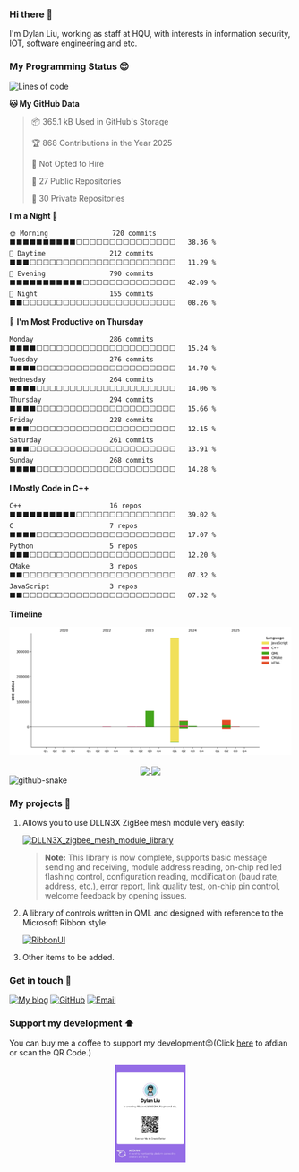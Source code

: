 ### Hi there 👋
I'm Dylan Liu, working as staff at HQU, with interests in information security, IOT, software engineering and etc.

### My Programming Status 😎
<!--START_SECTION:waka-->
![Lines of code](https://img.shields.io/badge/From%20Hello%20World%20I%27ve%20Written-475.3%20thousand%20lines%20of%20code-blue)

**🐱 My GitHub Data** 

> 📦 365.1 kB Used in GitHub's Storage 
 > 
> 🏆 868 Contributions in the Year 2025
 > 
> 🚫 Not Opted to Hire
 > 
> 📜 27 Public Repositories 
 > 
> 🔑 30 Private Repositories 
 > 
**I'm a Night 🦉** 

```text
🌞 Morning                720 commits         ⬛⬛⬛⬛⬛⬛⬛⬛⬛⬛⬜⬜⬜⬜⬜⬜⬜⬜⬜⬜⬜⬜⬜⬜⬜   38.36 % 
🌆 Daytime                212 commits         ⬛⬛⬛⬜⬜⬜⬜⬜⬜⬜⬜⬜⬜⬜⬜⬜⬜⬜⬜⬜⬜⬜⬜⬜⬜   11.29 % 
🌃 Evening                790 commits         ⬛⬛⬛⬛⬛⬛⬛⬛⬛⬛⬛⬜⬜⬜⬜⬜⬜⬜⬜⬜⬜⬜⬜⬜⬜   42.09 % 
🌙 Night                  155 commits         ⬛⬛⬜⬜⬜⬜⬜⬜⬜⬜⬜⬜⬜⬜⬜⬜⬜⬜⬜⬜⬜⬜⬜⬜⬜   08.26 % 
```
📅 **I'm Most Productive on Thursday** 

```text
Monday                   286 commits         ⬛⬛⬛⬛⬜⬜⬜⬜⬜⬜⬜⬜⬜⬜⬜⬜⬜⬜⬜⬜⬜⬜⬜⬜⬜   15.24 % 
Tuesday                  276 commits         ⬛⬛⬛⬛⬜⬜⬜⬜⬜⬜⬜⬜⬜⬜⬜⬜⬜⬜⬜⬜⬜⬜⬜⬜⬜   14.70 % 
Wednesday                264 commits         ⬛⬛⬛⬛⬜⬜⬜⬜⬜⬜⬜⬜⬜⬜⬜⬜⬜⬜⬜⬜⬜⬜⬜⬜⬜   14.06 % 
Thursday                 294 commits         ⬛⬛⬛⬛⬜⬜⬜⬜⬜⬜⬜⬜⬜⬜⬜⬜⬜⬜⬜⬜⬜⬜⬜⬜⬜   15.66 % 
Friday                   228 commits         ⬛⬛⬛⬜⬜⬜⬜⬜⬜⬜⬜⬜⬜⬜⬜⬜⬜⬜⬜⬜⬜⬜⬜⬜⬜   12.15 % 
Saturday                 261 commits         ⬛⬛⬛⬜⬜⬜⬜⬜⬜⬜⬜⬜⬜⬜⬜⬜⬜⬜⬜⬜⬜⬜⬜⬜⬜   13.91 % 
Sunday                   268 commits         ⬛⬛⬛⬛⬜⬜⬜⬜⬜⬜⬜⬜⬜⬜⬜⬜⬜⬜⬜⬜⬜⬜⬜⬜⬜   14.28 % 
```


**I Mostly Code in C++** 

```text
C++                      16 repos            ⬛⬛⬛⬛⬛⬛⬛⬛⬛⬛⬜⬜⬜⬜⬜⬜⬜⬜⬜⬜⬜⬜⬜⬜⬜   39.02 % 
C                        7 repos             ⬛⬛⬛⬛⬜⬜⬜⬜⬜⬜⬜⬜⬜⬜⬜⬜⬜⬜⬜⬜⬜⬜⬜⬜⬜   17.07 % 
Python                   5 repos             ⬛⬛⬛⬜⬜⬜⬜⬜⬜⬜⬜⬜⬜⬜⬜⬜⬜⬜⬜⬜⬜⬜⬜⬜⬜   12.20 % 
CMake                    3 repos             ⬛⬛⬜⬜⬜⬜⬜⬜⬜⬜⬜⬜⬜⬜⬜⬜⬜⬜⬜⬜⬜⬜⬜⬜⬜   07.32 % 
JavaScript               3 repos             ⬛⬛⬜⬜⬜⬜⬜⬜⬜⬜⬜⬜⬜⬜⬜⬜⬜⬜⬜⬜⬜⬜⬜⬜⬜   07.32 % 
```



**Timeline**

![Lines of Code chart](https://raw.githubusercontent.com/mentalfl0w/mentalfl0w/main/assets/bar_graph.png)


<!--END_SECTION:waka-->

<div align="center"><a href="https://github-readme-stats.vercel.app/api?username=mentalfl0w&show_icons=true&theme=swift">
  <img align="center" src="https://github-readme-stats.vercel.app/api?username=mentalfl0w&show_icons=true&theme=swift" style="width:46%; height:auto;">
</a><a href="https://github-readme-stats.vercel.app/api/top-langs/?username=mentalfl0w&layout=compact">
  <img align="center" src="https://github-readme-stats.vercel.app/api/top-langs/?username=mentalfl0w&layout=compact&theme=swift" style="width:35%; height:auto;">
</a></div>

<picture>
  <source media="(prefers-color-scheme: dark)" srcset="https://github.com/mentalfl0w/mentalfl0w/raw/snake/github-contribution-grid-snake-dark.svg" />
  <source media="(prefers-color-scheme: light)" srcset="https://github.com/mentalfl0w/mentalfl0w/raw/snake/github-contribution-grid-snake.svg" />
  <img alt="github-snake" src="github-snake.svg" />
</picture>

### My projects 🔮

1. Allows you to use DLLN3X ZigBee mesh module very easily:

    [![DLLN3X_zigbee_mesh_module_library](https://github-readme-stats.vercel.app/api/pin?username=mentalfl0w&repo=DLLN3X_zigbee_mesh_module_library&theme=swift)](https://github.com/mentalfl0w/DLLN3X_zigbee_mesh_module_library)

    > **Note:** This library is now complete, supports basic message sending and receiving, module address reading, on-chip red led flashing control, configuration reading, modification (baud rate, address, etc.), error report, link quality test, on-chip pin control, welcome feedback by opening issues.

2. A library of controls written in QML and designed with reference to the Microsoft Ribbon style:

    [![RibbonUI](https://github-readme-stats.vercel.app/api/pin?username=mentalfl0w&repo=RibbonUI&theme=swift)](https://github.com/mentalfl0w/RibbonUI)

3. Other items to be added.

### Get in touch 📧

[![My blog](https://img.shields.io/badge/Blog-https%3A%2F%2Fblog.ourdocs.cn-green?logo=wordpress)](https://blog.ourdocs.cn/)
[![GitHub](https://img.shields.io/badge/GitHub-mentalfl0w-green?logo=github)](https://github.com/mentalfl0w)
[![Email](https://img.shields.io/badge/Email-mentalflow@ourdocs.cn-green?logo=gmail)](mailto:mentalflow@ourdocs.cn)

### Support my development ⬆️
You can buy me a coffee to support my development😉(Click [here](https://afdian.com/a/mentalfl0w) to afdian or scan the QR Code.)
<div align="center">
    <img src="assets/afdian-Dylan%20Liu.jpg" alt="afdian" style="width:25%; height:auto;">
</div>

